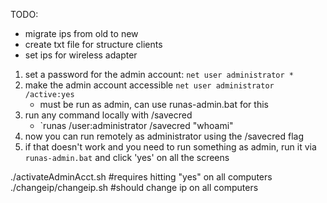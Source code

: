 TODO:
* migrate ips from old to new
* create txt file for structure clients
* set ips for wireless adapter



1. set a password for the admin account: `net user administrator *`
2. make the admin account accessible `net user administrator /active:yes`
	* must be run as admin, can use runas-admin.bat for this
3. run any command locally with /savecred
	* `runas /user:administrator /savecred "whoami"
4. now you can run remotely as administrator using the /savecred flag
5. if that doesn't work and you need to run something as admin, run it via `runas-admin.bat` and click 'yes' on all the screens

./activateAdminAcct.sh
#requires hitting "yes" on all computers
./changeip/changeip.sh
#should change ip on all computers